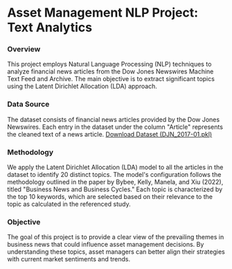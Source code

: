 # Asset Management NLP Project: Text Analytics

### Overview
This project employs Natural Language Processing (NLP) techniques to analyze financial news articles from the Dow Jones Newswires Machine Text Feed and Archive. The main objective is to extract significant topics using the Latent Dirichlet Allocation (LDA) approach.

### Data Source
The dataset consists of financial news articles provided by the Dow Jones Newswires. Each entry in the dataset under the column "Article" represents the cleaned text of a news article.
[Download Dataset (DJN_2017-01.pkl)](https://www.dropbox.com/s/uaqtmfq2h61mvpy/DJN_2017-01.pkl?dl=0)


### Methodology
We apply the Latent Dirichlet Allocation (LDA) model to all the articles in the dataset to identify 20 distinct topics. The model's configuration follows the methodology outlined in the paper by Bybee, Kelly, Manela, and Xiu (2022), titled "Business News and Business Cycles." Each topic is characterized by the top 10 keywords, which are selected based on their relevance to the topic as calculated in the referenced study.

### Objective
The goal of this project is to provide a clear view of the prevailing themes in business news that could influence asset management decisions. By understanding these topics, asset managers can better align their strategies with current market sentiments and trends.

